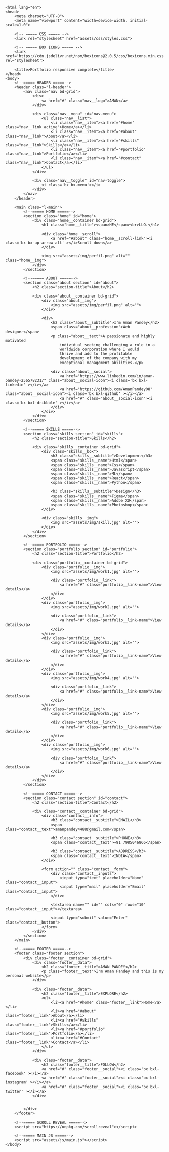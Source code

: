<!DOCTYPE html>
    <html lang="en">
    <head>
        <meta charset="UTF-8">
        <meta name="viewport" content="width=device-width, initial-scale=1.0">

        <!-- ===== CSS ===== -->
        <link rel="stylesheet" href="assets/css/styles.css">

        <!-- ===== BOX ICONS ===== -->
        <link href='https://cdn.jsdelivr.net/npm/boxicons@2.0.5/css/boxicons.min.css' rel='stylesheet'>

        <title>Portfolio responsive complete</title>
    </head>
    <body>
        <!--===== HEADER =====-->
        <header class="l-header">
            <nav class="nav bd-grid">
                <div>
                    <a href="#" class="nav__logo">AMAN</a>
                </div>

                <div class="nav__menu" id="nav-menu">
                    <ul class="nav__list">
                        <li class="nav__item"><a href="#home" class="nav__link active">Home</a></li>
                        <li class="nav__item"><a href="#about" class="nav__link">About</a></li>
                        <li class="nav__item"><a href="#skills" class="nav__link">Skills</a></li>
                        <li class="nav__item"><a href="#portfolio" class="nav__link">Portfolio</a></li>
                        <li class="nav__item"><a href="#contact" class="nav__link">Contact</a></li>
                    </ul>
                </div>

                <div class="nav__toggle" id="nav-toggle">
                    <i class='bx bx-menu'></i>
                </div>
            </nav>
        </header>

        <main class="l-main">
            <!--===== HOME =====-->
            <section class="home" id="home">
                <div class="home__container bd-grid">
                    <h1 class="home__title"><span>HE</span><br>LLO.</h1>

                    <div class="home__scroll">
                        <a href="#about" class="home__scroll-link"><i class='bx bx-up-arrow-alt' ></i>Scroll down</a>
                    </div>

                    <img src="assets/img/perfil.png" alt="" class="home__img">
                </div>
            </section>
            
            <!--===== ABOUT =====-->
            <section class="about section" id="about">
                <h2 class="section-title">About</h2>

                <div class="about__container bd-grid">
                    <div class="about__img">
                        <img src="assets/img/perfil.png" alt="">
                    </div>

                    <div>
                        <h2 class="about__subtitle">I'm Aman Pandey</h2>
                        <span class="about__profession">Web designer</span>
                        <p class="about__text">A passionate and highly motivated
                            individual seeking challenging a role in a
                            worldwide corporation where I would
                            thrive and add to the profitable
                            development of the company with my
                            exceptional management abilities.</p>

                        <div class="about__social">
                            <a href="https://www.linkedin.com/in/aman-pandey-256578231/" class="about__social-icon"><i class='bx bxl-linkedin' ></i></a>
                            <a href="https://github.com/AmanPandey08" class="about__social-icon"><i class='bx bxl-github' ></i></a>
                            <a href="#" class="about__social-icon"><i class='bx bxl-dribbble' ></i></a>
                        </div>
                    </div>
                </div>
            </section>

            <!--===== SKILLS =====-->
            <section class="skills section" id="skills">
                <h2 class="section-title">Skills</h2>

                <div class="skills__container bd-grid">
                    <div class="skills__box">
                        <h3 class="skills__subtitle">Development</h3>
                        <span class="skills__name">Html</span>
                        <span class="skills__name">Css</span>
                        <span class="skills__name">Javascript</span>
                        <span class="skills__name">ML</span>
                        <span class="skills__name">React</span>
                        <span class="skills__name">Python</span>
                        
                        <h3 class="skills__subtitle">Design</h3>
                        <span class="skills__name">Figma</span>
                        <span class="skills__name">Adobe XD</span>
                        <span class="skills__name">Photoshop</span>
                    </div>

                    <div class="skills__img">
                        <img src="assets/img/skill.jpg" alt="">
                    </div>
                </div>
            </section>

            <!--===== PORTFOLIO =====-->
            <section class="portfolio section" id="portfolio">
                <h2 class="section-title">Portfolio</h2>

                <div class="portfolio__container bd-grid">
                    <div class="portfolio__img">
                        <img src="assets/img/work1.jpg" alt="">

                        <div class="portfolio__link">
                            <a href="#" class="portfolio__link-name">View details</a>
                        </div>
                    </div>
                    <div class="portfolio__img">
                        <img src="assets/img/work2.jpg" alt="">

                        <div class="portfolio__link">
                            <a href="#" class="portfolio__link-name">View details</a>
                        </div>
                    </div>
                    <div class="portfolio__img">
                        <img src="assets/img/work3.jpg" alt="">

                        <div class="portfolio__link">
                            <a href="#" class="portfolio__link-name">View details</a>
                        </div>
                    </div>
                    <div class="portfolio__img">
                        <img src="assets/img/work4.jpg" alt="">

                        <div class="portfolio__link">
                            <a href="#" class="portfolio__link-name">View details</a>
                        </div>
                    </div>
                    <div class="portfolio__img">
                        <img src="assets/img/work5.jpg" alt="">

                        <div class="portfolio__link">
                            <a href="#" class="portfolio__link-name">View details</a>
                        </div>
                    </div>
                    <div class="portfolio__img">
                        <img src="assets/img/work6.jpg" alt="">

                        <div class="portfolio__link">
                            <a href="#" class="portfolio__link-name">View details</a>
                        </div>
                    </div>
                </div>
            </section>

            <!--===== CONTACT =====-->
            <section class="contact section" id="contact">
                <h2 class="section-title">Contact</h2>

                <div class="contact__container bd-grid">
                    <div class="contact__info">
                        <h3 class="contact__subtitle">EMAIL</h3>
                        <span class="contact__text">amanpandey4488@gmail.com</span>

                        <h3 class="contact__subtitle">PHONE</h3>
                        <span class="contact__text">+91 7985046866</span>

                        <h3 class="contact__subtitle">ADDRESS</h3>
                        <span class="contact__text">INDIA</span>
                    </div>

                    <form action="" class="contact__form">
                        <div class="contact__inputs">
                            <input type="text" placeholder="Name" class="contact__input">
                            <input type="mail" placeholder="Email" class="contact__input">
                        </div>

                        <textarea name="" id="" cols="0" rows="10" class="contact__input"></textarea>

                        <input type="submit" value="Enter" class="contact__button">
                    </form>
                </div>
            </section>
        </main>

        <!--===== FOOTER =====-->
        <footer class="footer section">
            <div class="footer__container bd-grid">
                <div class="footer__data">
                    <h2 class="footer__title">AMAN PANDEY</h2>
                    <p class="footer__text">I'm Aman Pandey and this is my personal website</p>
                </div>

                <div class="footer__data">
                    <h2 class="footer__title">EXPLORE</h2>
                    <ul>
                        <li><a href="#home" class="footer__link">Home</a></li>
                        <li><a href="#about" class="footer__link">About</a></li>
                        <li><a href="#skills" class="footer__link">Skills</a></li>
                        <li><a href="#portfolio" class="footer__link">Portfolio</a></li>
                        <li><a href="#Contact" class="footer__link">Contact</a></li>
                    </ul>
                </div>
                
                <div class="footer__data">
                    <h2 class="footer__title">FOLLOW</h2>
                    <a href="#" class="footer__social"><i class='bx bxl-facebook' ></i></a>
                    <a href="#" class="footer__social"><i class='bx bxl-instagram' ></i></a>
                    <a href="#" class="footer__social"><i class='bx bxl-twitter' ></i></a>
                </div>


            </div>
        </footer>

        <!--===== SCROLL REVEAL =====-->
        <script src="https://unpkg.com/scrollreveal"></script>

        <!--===== MAIN JS =====-->
        <script src="assets/js/main.js"></script>
    </body>
</html>
